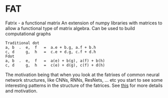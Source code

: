 # FAT
Fatrix - a functional matrix
An extension of numpy libraries with matrices to allow a functional type of matrix algebra. 
Can be used to build computational graphs 

    Traditional dot
    a, b  .  e,  f   =  a.e + b.g, a.f + b.h
    c, d     g,  h   =  c.e + d.g, c.f + d.h
    Fdot
    a, b  .  e,  f   =  a(e) + b(g), a(f) + b(h)
    c, d     g,  h   =  c(e) + d(g), c(f) + d(h)
    
The motivation being that when you look at the fatrixes of common neural network structures, like CNNs, RNNs, ResNets, … etc you start to see some interesting patterns in the structure of the fatrices. See [this](https://github.com/act65/FAT/blob/master/Modular%20nets.ipynb) for more details and motivation.
